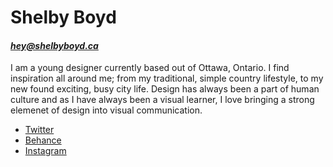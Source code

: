 # Shelby Boyd

#### *[hey@shelbyboyd.ca](mailto:hey@shelbyboyd.ca)*

I am a young designer currently based out of Ottawa, Ontario. I find inspiration all around me; from my traditional, simple country lifestyle, to my new found exciting, busy city life. Design has always been a part of human culture and as I have always been a visual learner, I love bringing a strong elemenet of design into visual communication.

- [Twitter](https://twitter.com/ShelbyyBoyd)
- [Behance](https://www.behance.net/ShelbyBoyd)
- [Instagram](https://instagram.com/theshelbyyboyd/)

